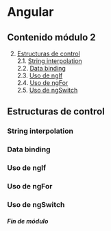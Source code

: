 # Angular

## Contenido módulo 2

2. [Estructuras de control](#estructuras-de-control)\
2.1. [String interpolation](#string-interpolation)\
2.2. [Data binding](#data-binding)\
2.3. [Uso de ngIf](#uso-de-ngif)\
2.4. [Uso de ngFor](#uso-de-ngfor)\
2.5. [Uso de ngSwitch](#uso-de-ngswitch)

## Estructuras de control
### String interpolation
### Data binding
### Uso de ngIf
### Uso de ngFor
### Uso de ngSwitch

##### Fin de módulo



